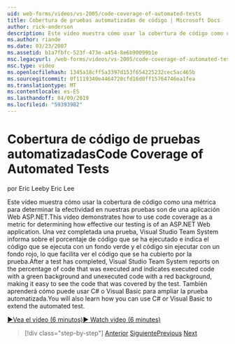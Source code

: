 ```yaml
---
uid: web-forms/videos/vs-2005/code-coverage-of-automated-tests
title: Cobertura de pruebas automatizadas de código | Microsoft Docs
author: rick-anderson
description: Este vídeo muestra cómo usar la cobertura de código como una métrica para determinar la efectividad en nuestras pruebas son de una aplicación Web ASP.NET. Después de una prueba tiene com...
ms.author: riande
ms.date: 03/23/2007
ms.assetid: b1a7fbfc-523f-473e-a454-8e6b90099b1e
msc.legacyurl: /web-forms/videos/vs-2005/code-coverage-of-automated-tests
msc.type: video
ms.openlocfilehash: 1345a18cff5a3397d153f654225232cec5ac465b
ms.sourcegitcommit: 0f1119340e4464720cfd16d0ff15764746ea1fea
ms.translationtype: MT
ms.contentlocale: es-ES
ms.lasthandoff: 04/09/2019
ms.locfileid: "59393982"
---
```

# <a name="code-coverage-of-automated-tests"></a><span data-ttu-id="9e76f-104">Cobertura de código de pruebas automatizadas</span><span class="sxs-lookup"><span data-stu-id="9e76f-104">Code Coverage of Automated Tests</span></span>

<span data-ttu-id="9e76f-105">por Eric Lee</span><span class="sxs-lookup"><span data-stu-id="9e76f-105">by Eric Lee</span></span>

<span data-ttu-id="9e76f-106">Este vídeo muestra cómo usar la cobertura de código como una métrica para determinar la efectividad en nuestras pruebas son de una aplicación Web ASP.NET.</span><span class="sxs-lookup"><span data-stu-id="9e76f-106">This video demonstrates how to use code coverage as a metric for determining how effective our testing is of an ASP.NET Web application.</span></span> <span data-ttu-id="9e76f-107">Una vez completada una prueba, Visual Studio Team System informa sobre el porcentaje de código que se ha ejecutado e indica el código que se ejecuta con un fondo verde y el código sin ejecutar con un fondo rojo, lo que facilita ver el código que se ha cubierto por la prueba.</span><span class="sxs-lookup"><span data-stu-id="9e76f-107">After a test has completed, Visual Studio Team System reports on the percentage of code that was executed and indicates executed code with a green background and unexecuted code with a red background, making it easy to see the code that was covered by the test.</span></span> <span data-ttu-id="9e76f-108">También aprenderá cómo puede usar C# o Visual Basic para ampliar la prueba automatizada.</span><span class="sxs-lookup"><span data-stu-id="9e76f-108">You will also learn how you can use C# or Visual Basic to extend the automated test.</span></span>

[<span data-ttu-id="9e76f-109">&#9654;Vea el vídeo (6 minutos)</span><span class="sxs-lookup"><span data-stu-id="9e76f-109">&#9654; Watch video (6 minutes)</span></span>](https://channel9.msdn.com/Blogs/ASP-NET-Site-Videos/code-coverage-of-automated-tests)

> [!div class="step-by-step"]
> <span data-ttu-id="9e76f-110">[Anterior](measuring-the-business-value-of-ajax.md)
> [Siguiente](custom-extraction-rules-and-coded-web-tests.md)</span><span class="sxs-lookup"><span data-stu-id="9e76f-110">[Previous](measuring-the-business-value-of-ajax.md)
[Next](custom-extraction-rules-and-coded-web-tests.md)</span></span>
